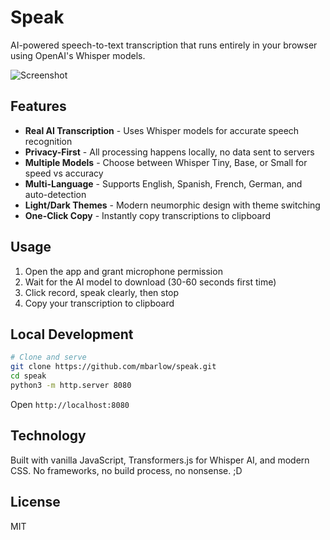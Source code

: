 # Speak

AI-powered speech-to-text transcription that runs entirely in your browser using OpenAI's Whisper models.

![Screenshot](https://github.com/user-attachments/assets/e1ba7955-6545-40a1-bc4d-7772d03c4de9)

## Features

- **Real AI Transcription** - Uses Whisper models for accurate speech recognition
- **Privacy-First** - All processing happens locally, no data sent to servers
- **Multiple Models** - Choose between Whisper Tiny, Base, or Small for speed vs accuracy
- **Multi-Language** - Supports English, Spanish, French, German, and auto-detection
- **Light/Dark Themes** - Modern neumorphic design with theme switching
- **One-Click Copy** - Instantly copy transcriptions to clipboard

## Usage

1. Open the app and grant microphone permission
2. Wait for the AI model to download (30-60 seconds first time)
3. Click record, speak clearly, then stop
4. Copy your transcription to clipboard

## Local Development

```bash
# Clone and serve
git clone https://github.com/mbarlow/speak.git
cd speak
python3 -m http.server 8080
```

Open `http://localhost:8080`

## Technology

Built with vanilla JavaScript, Transformers.js for Whisper AI, and modern CSS. No frameworks, no build process, no nonsense. ;D

## License

MIT
